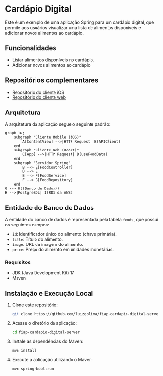 # Cardápio Digital

Este é um exemplo de uma aplicação Spring para um cardápio digital, que permite aos usuários visualizar uma lista de alimentos disponíveis e adicionar novos alimentos ao cardápio.

## Funcionalidades

- Listar alimentos disponíveis no cardápio.
- Adicionar novos alimentos ao cardápio.

## Repositórios complementares

- [Repositório do cliente iOS](https://github.com/luizgolima/fiap-cardapio-digital-ios)
- [Repositório do cliente web](https://github.com/luizgolima/fiap-cardapio-digital-client)

## Arquitetura

A arquitetura da aplicação segue o seguinte padrão:

```mermaid
graph TD;
    subgraph "Cliente Mobile (iOS)"
        A[ContentView] -->|HTTP Request| B(APIClient)
    end
    subgraph "Cliente Web (React)"
        C[App] -->|HTTP Request| D(useFoodData)
    end
    subgraph "Servidor Spring"
        B --> E[FoodController]
        D --> E
        E --> F[FoodService]
        F --> G[FoodRepository]
    end
G --> H((Banco de Dados))
H -->|PostgreSQL| I(RDS da AWS)
```


## Entidade do Banco de Dados

A entidade do banco de dados é representada pela tabela `foods`, que possui os seguintes campos:

- `id`: Identificador único do alimento (chave primária).
- `title`: Título do alimento.
- `image`: URL da imagem do alimento.
- `price`: Preço do alimento em unidades monetárias.

### Requisitos
- JDK (Java Development Kit) 17
- Maven

## Instalação e Execução Local
1. Clone este repositório:
   ```bash
   git clone https://github.com/luizgolima/fiap-cardapio-digital-server.git
   ```
2. Acesse o diretório da aplicação:
   ```bash
   cd fiap-cardapio-digital-server
   ```
3. Instale as dependências do Maven:
   ```bash
   mvn install
   ```
4. Execute a aplicação utilizando o Maven:
   ```bash
   mvn spring-boot:run
   ```

